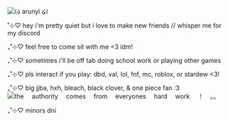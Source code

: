 ![꒰ა arunyi ໒꒱](https://github.com/user-attachments/assets/950b41f7-a5e0-4a74-be29-2c60010347ff)

˚⊹♡ hey i'm pretty quiet but i love to make new friends // whisper me for my discord

₊˚⊹♡ feel free to come sit with me <3 idm!

₊˚⊹♡ sometimes i'll be off tab doing school work or playing other games

₊˚⊹♡ pls interact if you play: dbd, val, lol, fnf, mc, roblox, or stardew <3!

₊˚⊹♡ big jjba, hxh, bleach, black clover, & one piece fan :3
![the 　authority 　comes 　from 　everyones 　hard 　work 　！　。。](https://github.com/user-attachments/assets/04c328b0-ef15-4d00-b312-1ad1058da175)

₊˚⊹♡ minors dni
